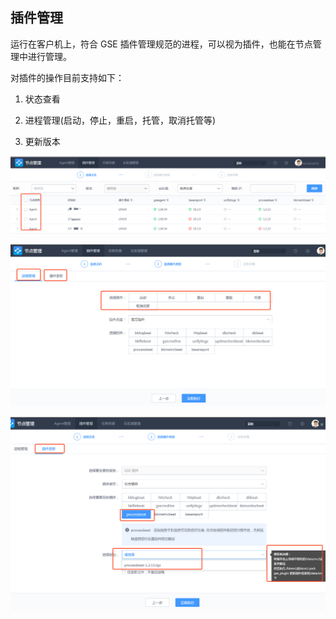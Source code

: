 ## 插件管理

运行在客户机上，符合 GSE 插件管理规范的进程，可以视为插件，也能在节点管理中进行管理。

对插件的操作目前支持如下：

1. 状态查看

2. 进程管理(启动，停止，重启，托管，取消托管等)

3. 更新版本

![image-20190916001112188](../assets/agent/image-20190916001112188.png)

![image-20190916001157470](../assets/agent/image-20190916001157470.png)

![image-20190916001239926](../assets/agent/image-20190916001239926.png)